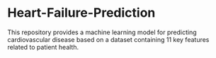 # Heart-Failure-Prediction
This repository provides a machine learning model for predicting cardiovascular disease based on a dataset containing 11 key features related to patient health.

